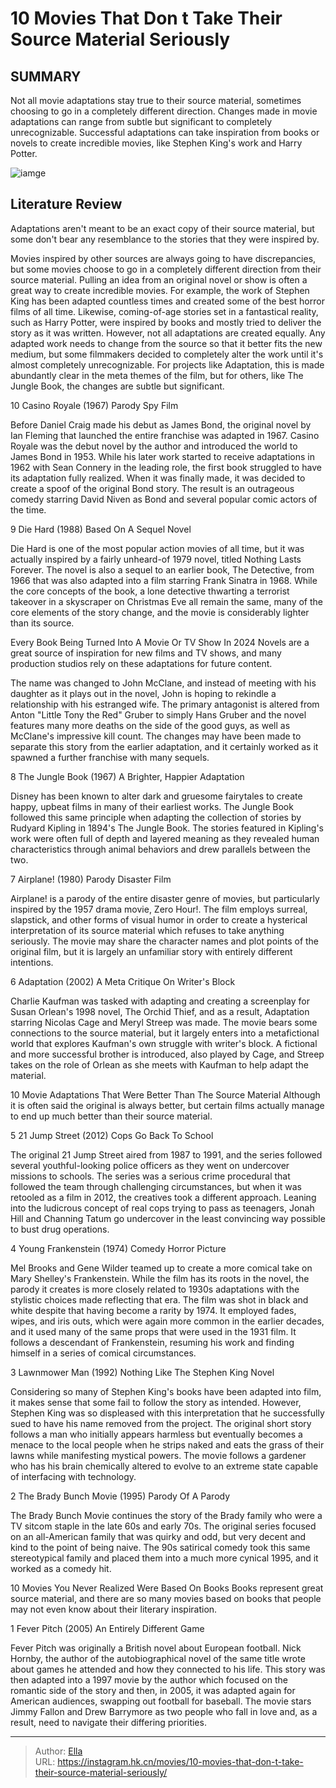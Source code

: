 # 10 Movies That Don t Take Their Source Material Seriously


## SUMMARY 


 Not all movie adaptations stay true to their source material, sometimes choosing to go in a completely different direction. 
 Changes made in movie adaptations can range from subtle but significant to completely unrecognizable. 
 Successful adaptations can take inspiration from books or novels to create incredible movies, like Stephen King&#39;s work and Harry Potter. 

![iamge](https://static1.srcdn.com/wordpress/wp-content/uploads/2024/01/movies-adaptations-not-serious-1.jpg)

## Literature Review

Adaptations aren&#39;t meant to be an exact copy of their source material, but some don&#39;t bear any resemblance to the stories that they were inspired by.




Movies inspired by other sources are always going to have discrepancies, but some movies choose to go in a completely different direction from their source material. Pulling an idea from an original novel or show is often a great way to create incredible movies. For example, the work of Stephen King has been adapted countless times and created some of the best horror films of all time. Likewise, coming-of-age stories set in a fantastical reality, such as Harry Potter, were inspired by books and mostly tried to deliver the story as it was written.
However, not all adaptations are created equally. Any adapted work needs to change from the source so that it better fits the new medium, but some filmmakers decided to completely alter the work until it&#39;s almost completely unrecognizable. For projects like Adaptation, this is made abundantly clear in the meta themes of the film, but for others, like The Jungle Book, the changes are subtle but significant.









 








 10  Casino Royale (1967) 
Parody Spy Film
        

Before Daniel Craig made his debut as James Bond, the original novel by Ian Fleming that launched the entire franchise was adapted in 1967. Casino Royale was the debut novel by the author and introduced the world to James Bond in 1953. While his later work started to receive adaptations in 1962 with Sean Connery in the leading role, the first book struggled to have its adaptation fully realized. When it was finally made, it was decided to create a spoof of the original Bond story. The result is an outrageous comedy starring David Niven as Bond and several popular comic actors of the time.





 9  Die Hard (1988) 
Based On A Sequel Novel


 







Die Hard is one of the most popular action movies of all time, but it was actually inspired by a fairly unheard-of 1979 novel, titled Nothing Lasts Forever. The novel is also a sequel to an earlier book, The Detective, from 1966 that was also adapted into a film starring Frank Sinatra in 1968. While the core concepts of the book, a lone detective thwarting a terrorist takeover in a skyscraper on Christmas Eve all remain the same, many of the core elements of the story change, and the movie is considerably lighter than its source.
            
 
 Every Book Being Turned Into A Movie Or TV Show In 2024 
Novels are a great source of inspiration for new films and TV shows, and many production studios rely on these adaptations for future content.



The name was changed to John McClane, and instead of meeting with his daughter as it plays out in the novel, John is hoping to rekindle a relationship with his estranged wife. The primary antagonist is altered from Anton &#34;Little Tony the Red&#34; Gruber to simply Hans Gruber and the novel features many more deaths on the side of the good guys, as well as McClane&#39;s impressive kill count. The changes may have been made to separate this story from the earlier adaptation, and it certainly worked as it spawned a further franchise with many sequels.





 8  The Jungle Book (1967) 
A Brighter, Happier Adaptation
        

Disney has been known to alter dark and gruesome fairytales to create happy, upbeat films in many of their earliest works. The Jungle Book followed this same principle when adapting the collection of stories by Rudyard Kipling in 1894&#39;s The Jungle Book. The stories featured in Kipling&#39;s work were often full of depth and layered meaning as they revealed human characteristics through animal behaviors and drew parallels between the two.





 7  Airplane! (1980) 
Parody Disaster Film
        

Airplane! is a parody of the entire disaster genre of movies, but particularly inspired by the 1957 drama movie, Zero Hour!. The film employs surreal, slapstick, and other forms of visual humor in order to create a hysterical interpretation of its source material which refuses to take anything seriously. The movie may share the character names and plot points of the original film, but it is largely an unfamiliar story with entirely different intentions.





 6  Adaptation (2002) 
A Meta Critique On Writer&#39;s Block
        

Charlie Kaufman was tasked with adapting and creating a screenplay for Susan Orlean&#39;s 1998 novel, The Orchid Thief, and as a result, Adaptation starring Nicolas Cage and Meryl Streep was made. The movie bears some connections to the source material, but it largely enters into a metafictional world that explores Kaufman&#39;s own struggle with writer&#39;s block. A fictional and more successful brother is introduced, also played by Cage, and Streep takes on the role of Orlean as she meets with Kaufman to help adapt the material.
            
 
 10 Movie Adaptations That Were Better Than The Source Material 
Although it is often said the original is always better, but certain films actually manage to end up much better than their source material.








 5  21 Jump Street (2012) 
Cops Go Back To School


 







The original 21 Jump Street aired from 1987 to 1991, and the series followed several youthful-looking police officers as they went on undercover missions to schools. The series was a serious crime procedural that followed the team through challenging circumstances, but when it was retooled as a film in 2012, the creatives took a different approach. Leaning into the ludicrous concept of real cops trying to pass as teenagers, Jonah Hill and Channing Tatum go undercover in the least convincing way possible to bust drug operations.





 4  Young Frankenstein (1974) 
Comedy Horror Picture
        

Mel Brooks and Gene Wilder teamed up to create a more comical take on Mary Shelley&#39;s Frankenstein. While the film has its roots in the novel, the parody it creates is more closely related to 1930s adaptations with the stylistic choices made reflecting that era. The film was shot in black and white despite that having become a rarity by 1974. It employed fades, wipes, and iris outs, which were again more common in the earlier decades, and it used many of the same props that were used in the 1931 film. It follows a descendant of Frankenstein, resuming his work and finding himself in a series of comical circumstances.





 3  Lawnmower Man (1992) 
Nothing Like The Stephen King Novel
        

Considering so many of Stephen King&#39;s books have been adapted into film, it makes sense that some fail to follow the story as intended. However, Stephen King was so displeased with this interpretation that he successfully sued to have his name removed from the project. The original short story follows a man who initially appears harmless but eventually becomes a menace to the local people when he strips naked and eats the grass of their lawns while manifesting mystical powers. The movie follows a gardener who has his brain chemically altered to evolve to an extreme state capable of interfacing with technology.





 2  The Brady Bunch Movie (1995) 
Parody Of A Parody
        

The Brady Bunch Movie continues the story of the Brady family who were a TV sitcom staple in the late 60s and early 70s. The original series focused on an all-American family that was quirky and odd, but very decent and kind to the point of being naive. The 90s satirical comedy took this same stereotypical family and placed them into a much more cynical 1995, and it worked as a comedy hit.
            
 
 10 Movies You Never Realized Were Based On Books 
Books represent great source material, and there are so many movies based on books that people may not even know about their literary inspiration. 








 1  Fever Pitch (2005) 
An Entirely Different Game


 







Fever Pitch was originally a British novel about European football. Nick Hornby, the author of the autobiographical novel of the same title wrote about games he attended and how they connected to his life. This story was then adapted into a 1997 movie by the author which focused on the romantic side of the story and then, in 2005, it was adapted again for American audiences, swapping out football for baseball. The movie stars Jimmy Fallon and Drew Barrymore as two people who fall in love and, as a result, need to navigate their differing priorities. 

---

> Author: [Ella](https://instagram.hk.cn/)  
> URL: https://instagram.hk.cn/movies/10-movies-that-don-t-take-their-source-material-seriously/  

